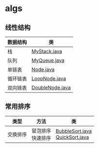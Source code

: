 # algs

## **线性结构**

|数据结构|类|
|---|---|
|栈|[MyStack.java](./src/com/cx/MyStack.java)|
|队列|[MyQueue.java](./src/com/cx/MyQueue.java)|
|单链表|[Node.java](./src/com/cx/Node.java)|
|循环链表|[LoopNode.java](./src/com/cx/LoopNode.java)|
|双向链表|[DoubleNode.java](./src/com/cx/DoubleNode.java)|

## **常用排序**

|类型|方法|类|
|---|---|---|
|交换排序|冒泡排序<br>快速排序|[BubbleSort.java](./src/com/cx/BubbleSort.java)<br>[QuickSort.java](./src/com/cx/QuickSort.java)|
